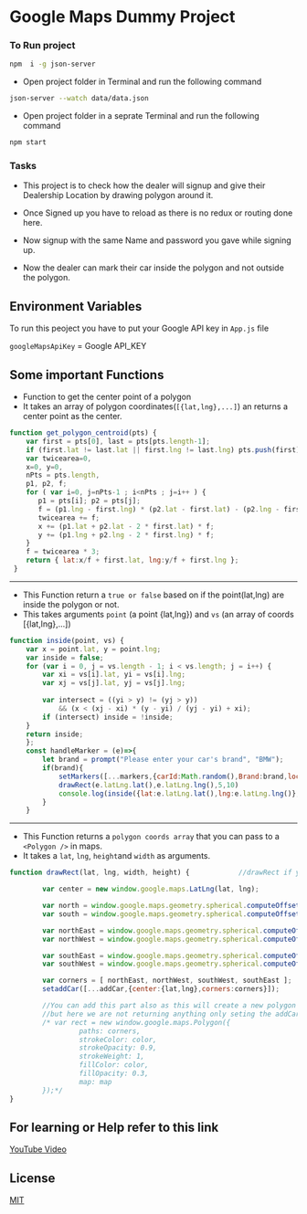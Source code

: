 # Google Maps Dummy Project

### To Run project

```bash
npm  i -g json-server
```

- Open project folder in Terminal and run the following command
```bash
json-server --watch data/data.json
```
- Open project folder in a seprate Terminal and run the following command
```bash
npm start
```

### Tasks

- This project is to check how the dealer will signup and give their Dealership Location by drawing polygon around it.
- Once Signed up you have to reload as there is no redux or routing done here.
- Now signup with the same Name and password you gave while signing up.

- Now the dealer can mark their car inside the polygon and not outside the polygon.

## Environment Variables

To run this peoject you have to put your Google API key in ```App.js``` file


`googleMapsApiKey` = Google API_KEY





## Some important Functions
- Function to get the center point of a polygon
- It takes an array of polygon coordinates(```[{lat,lng},...]```) an returns a center point as the center. 
```js 
function get_polygon_centroid(pts) {
    var first = pts[0], last = pts[pts.length-1];
    if (first.lat != last.lat || first.lng != last.lng) pts.push(first);
    var twicearea=0,
    x=0, y=0,
    nPts = pts.length,
    p1, p2, f;
    for ( var i=0, j=nPts-1 ; i<nPts ; j=i++ ) {
       p1 = pts[i]; p2 = pts[j];
       f = (p1.lng - first.lng) * (p2.lat - first.lat) - (p2.lng - first.lng) * (p1.lat - first.lat);
       twicearea += f;
       x += (p1.lat + p2.lat - 2 * first.lat) * f;
       y += (p1.lng + p2.lng - 2 * first.lng) * f;
    }
    f = twicearea * 3;
    return { lat:x/f + first.lat, lng:y/f + first.lng };
 }
```
---

- This Function return a ```true or false``` based on if the point(lat,lng) are inside the polygon or not.
- This takes arguments `point` (a point {lat,lng}) and `vs` (an array of coords [{lat,lng},...])
```js
function inside(point, vs) {            
    var x = point.lat, y = point.lng;
    var inside = false;
    for (var i = 0, j = vs.length - 1; i < vs.length; j = i++) {
        var xi = vs[i].lat, yi = vs[i].lng;
        var xj = vs[j].lat, yj = vs[j].lng;
        
        var intersect = ((yi > y) != (yj > y))
            && (x < (xj - xi) * (y - yi) / (yj - yi) + xi);
        if (intersect) inside = !inside;
    }
    return inside;
    };
    const handleMarker = (e)=>{        
        let brand = prompt("Please enter your car's brand", "BMW");
        if(brand){
            setMarkers([...markers,{carId:Math.random(),Brand:brand,location:{lat:e.latLng.lat(),lng:e.latLng.lng()}}])
            drawRect(e.latLng.lat(),e.latLng.lng(),5,10)
            console.log(inside({lat:e.latLng.lat(),lng:e.latLng.lng()},polygonCords));
        }
    }
```
---

- This Function returns a `polygon coords array` that you can pass to a `<Polygon />` in maps.
- It takes a `lat`, `lng`, `height`and `width` as arguments.
```js
function drawRect(lat, lng, width, height) {            //drawRect if you want to make a polygon based on width and height taking a point(coordinate) as center

        var center = new window.google.maps.LatLng(lat, lng);

        var north = window.google.maps.geometry.spherical.computeOffset(center, height / 2, NORTH); 
        var south = window.google.maps.geometry.spherical.computeOffset(center, height / 2, SOUTH); 

        var northEast = window.google.maps.geometry.spherical.computeOffset(north, width / 2, EAST); 
        var northWest = window.google.maps.geometry.spherical.computeOffset(north, width / 2, WEST); 

        var southEast = window.google.maps.geometry.spherical.computeOffset(south, width / 2, EAST); 
        var southWest = window.google.maps.geometry.spherical.computeOffset(south, width / 2, WEST); 

        var corners = [ northEast, northWest, southWest, southEast ];
        setaddCar([...addCar,{center:{lat,lng},corners:corners}]);

        //You can add this part also as this will create a new polygon for you that you can use somewhere in google maps
        //but here we are not returning anything only seting the addCar state above based on array of cords 
        /* var rect = new window.google.maps.Polygon({
                 paths: corners,
                 strokeColor: color,
                 strokeOpacity: 0.9,
                 strokeWeight: 1,
                 fillColor: color,
                 fillOpacity: 0.3,
                 map: map
        });*/
}
``` 

## For learning or Help refer to this link
[YouTube Video](https://www.youtube.com/watch?v=2po9_CIRW7I)


## License

[MIT](https://choosealicense.com/licenses/mit/)

